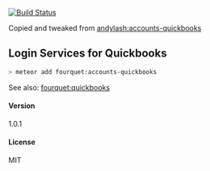 [![Build Status](https://travis-ci.org/fourquet/accounts-quickbooks.svg)](https://travis-ci.org/fourquet/accounts-quickbooks)

Copied and tweaked from [andylash:accounts-quickbooks](https://github.com/andylash/accounts-quickbooks)

Login Services for Quickbooks
--
```bash
> meteor add fourquet:accounts-quickbooks
```

See also: [fourquet:quickbooks](https://github.com/fourquet/meteor-package-quickbooks)

#### Version
1.0.1

#### License
MIT
